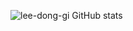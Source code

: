 ![lee-dong-gi GitHub stats](https://github-readme-stats.vercel.app/api?username=lee-dong-gi&show_icons=true&theme=radical)

